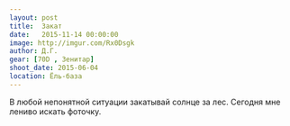 ```yaml
---
layout: post
title:  Закат
date:   2015-11-14 00:00:00
image: http://imgur.com/Rx0Dsgk
author: Д.Г.
gear: [70D , Зенитар]
shoot_date: 2015-06-04
location: Ёль-база
---
```


В любой непонятной ситуации закатывай солнце за лес. Сегодня мне лениво искать фоточку.
